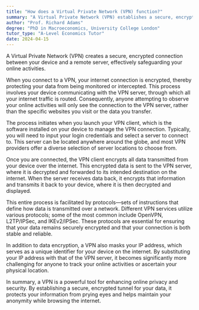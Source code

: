 ```yaml
---
title: "How does a Virtual Private Network (VPN) function?"
summary: "A Virtual Private Network (VPN) establishes a secure, encrypted connection between your device and a remote server, enhancing privacy and security during online activities."
author: "Prof. Richard Adams"
degree: "PhD in Macroeconomics, University College London"
tutor_type: "A-Level Economics Tutor"
date: 2024-04-15
---
```


A Virtual Private Network (VPN) creates a secure, encrypted connection between your device and a remote server, effectively safeguarding your online activities.

When you connect to a VPN, your internet connection is encrypted, thereby protecting your data from being monitored or intercepted. This process involves your device communicating with the VPN server, through which all your internet traffic is routed. Consequently, anyone attempting to observe your online activities will only see the connection to the VPN server, rather than the specific websites you visit or the data you transfer.

The process initiates when you launch your VPN client, which is the software installed on your device to manage the VPN connection. Typically, you will need to input your login credentials and select a server to connect to. This server can be located anywhere around the globe, and most VPN providers offer a diverse selection of server locations to choose from.

Once you are connected, the VPN client encrypts all data transmitted from your device over the internet. This encrypted data is sent to the VPN server, where it is decrypted and forwarded to its intended destination on the internet. When the server receives data back, it encrypts that information and transmits it back to your device, where it is then decrypted and displayed.

This entire process is facilitated by protocols—sets of instructions that define how data is transmitted over a network. Different VPN services utilize various protocols; some of the most common include OpenVPN, L2TP/IPSec, and IKEv2/IPSec. These protocols are essential for ensuring that your data remains securely encrypted and that your connection is both stable and reliable.

In addition to data encryption, a VPN also masks your IP address, which serves as a unique identifier for your device on the internet. By substituting your IP address with that of the VPN server, it becomes significantly more challenging for anyone to track your online activities or ascertain your physical location.

In summary, a VPN is a powerful tool for enhancing online privacy and security. By establishing a secure, encrypted tunnel for your data, it protects your information from prying eyes and helps maintain your anonymity while browsing the internet.
    